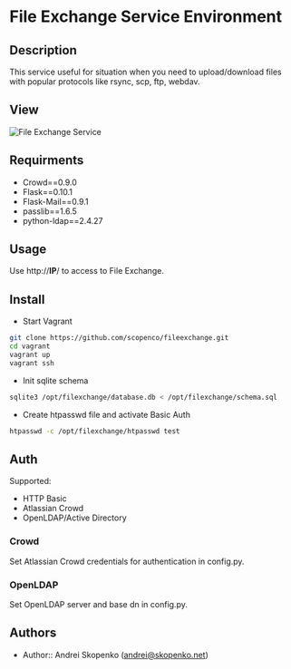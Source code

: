 # File Exchange Service Environment

## Description

This service useful for situation when you need to upload/download files with popular protocols like rsync, scp, ftp, webdav.

## View

![File Exchange Service](https://raw.githubusercontent.com/wiki/scopenco/files-exchange/images/1.png)

## Requirments

* Crowd==0.9.0
* Flask==0.10.1
* Flask-Mail==0.9.1
* passlib==1.6.5
* python-ldap==2.4.27

## Usage

Use http://__IP__/ to access to File Exchange.

## Install

* Start Vagrant

```bash
git clone https://github.com/scopenco/fileexchange.git
cd vagrant
vagrant up
vagrant ssh
```

* Init sqlite schema

```bash
sqlite3 /opt/filexchange/database.db < /opt/filexchange/schema.sql
```

* Create htpasswd file and activate Basic Auth

```bash
htpasswd -c /opt/filexchange/htpasswd test
```

## Auth

Supported:
* HTTP Basic
* Atlassian Crowd
* OpenLDAP/Active Directory

### Crowd

Set Atlassian Crowd credentials for authentication in config.py.

### OpenLDAP

Set OpenLDAP server and base dn in config.py.

## Authors

* Author:: Andrei Skopenko (andrei@skopenko.net)
